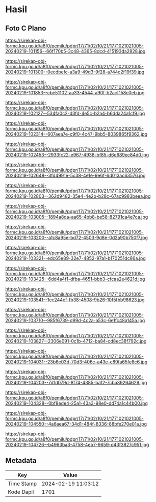 # Hasil

## Foto C Plano

https://sirekap-obj-formc.kpu.go.id/a8f0/pemilu/pdpr/17/71/02/10/21/1771021021005-20240219-101156--66f170b5-3c48-4365-8dcd-415193da2828.jpg

https://sirekap-obj-formc.kpu.go.id/a8f0/pemilu/pdpr/17/71/02/10/21/1771021021005-20240219-101300--0ecdbefc-a3a9-49d3-9f28-a744c2f19f39.jpg

https://sirekap-obj-formc.kpu.go.id/a8f0/pemilu/pdpr/17/71/02/10/21/1771021021005-20240219-101853--cbe51102-aa33-4544-a90f-b2acf158c0eb.jpg

https://sirekap-obj-formc.kpu.go.id/a8f0/pemilu/pdpr/17/71/02/10/21/1771021021005-20240219-102127--534fa0c2-d3fd-4e5c-b2a4-b6dda24a1cf9.jpg

https://sirekap-obj-formc.kpu.go.id/a8f0/pemilu/pdpr/17/71/02/10/21/1771021021005-20240219-102314--607aea7e-c9f0-4c47-9bb5-8039865f9362.jpg

https://sirekap-obj-formc.kpu.go.id/a8f0/pemilu/pdpr/17/71/02/10/21/1771021021005-20240219-102453--2933fc22-e967-4938-bf85-d6e689ec84d0.jpg

https://sirekap-obj-formc.kpu.go.id/a8f0/pemilu/pdpr/17/71/02/10/21/1771021021005-20240219-102648--3fd4991e-5c38-4e1e-9e6f-6d013ac63576.jpg

https://sirekap-obj-formc.kpu.go.id/a8f0/pemilu/pdpr/17/71/02/10/21/1771021021005-20240219-102803--362d9482-35e4-4e2b-b28c-67ac9983beea.jpg

https://sirekap-obj-formc.kpu.go.id/a8f0/pemilu/pdpr/17/71/02/10/21/1771021021005-20240219-103005--1894a8da-aa65-4bb8-be58-82791ca4e7ca.jpg

https://sirekap-obj-formc.kpu.go.id/a8f0/pemilu/pdpr/17/71/02/10/21/1771021021005-20240219-103200--a1c8a95e-bd72-4503-9d8e-0d2a90b750f7.jpg

https://sirekap-obj-formc.kpu.go.id/a8f0/pemilu/pdpr/17/71/02/10/21/1771021021005-20240219-103321--edc65e89-32e7-4852-97a1-b170251dc86a.jpg

https://sirekap-obj-formc.kpu.go.id/a8f0/pemilu/pdpr/17/71/02/10/21/1771021021005-20240219-103425--6dd4a4f1-dfba-4651-bbb3-cfcaa2e4621d.jpg

https://sirekap-obj-formc.kpu.go.id/a8f0/pemilu/pdpr/17/71/02/10/21/1771021021005-20240219-103541--1ec244ef-fb38-4508-9b26-10f5fbb98623.jpg

https://sirekap-obj-formc.kpu.go.id/a8f0/pemilu/pdpr/17/71/02/10/21/1771021021005-20240219-103710--985f6739-d99d-4c2a-a53c-6e1fc48a145a.jpg

https://sirekap-obj-formc.kpu.go.id/a8f0/pemilu/pdpr/17/71/02/10/21/1771021021005-20240219-103827--2306e091-0c1b-4712-ba84-cd8ec38f792c.jpg

https://sirekap-obj-formc.kpu.go.id/a8f0/pemilu/pdpr/17/71/02/10/21/1771021021005-20240219-104031--23b6e03d-70d3-406c-a43e-c89fa65fe8c6.jpg

https://sirekap-obj-formc.kpu.go.id/a8f0/pemilu/pdpr/17/71/02/10/21/1771021021005-20240219-104203--7d1d079d-8f74-4385-ba12-7cba39264629.jpg

https://sirekap-obj-formc.kpu.go.id/a8f0/pemilu/pdpr/17/71/02/10/21/1771021021005-20240219-104328--0bf8ede4-25a1-43a3-98e0-dd74a1c44b00.jpg

https://sirekap-obj-formc.kpu.go.id/a8f0/pemilu/pdpr/17/71/02/10/21/1771021021005-20240219-104550--4a6aea67-34d1-484f-8336-88bfe270e01a.jpg

https://sirekap-obj-formc.kpu.go.id/a8f0/pemilu/pdpr/17/71/02/10/21/1771021021005-20240219-104726--b4963ba3-4758-4eb7-9659-d43f3827c951.jpg


## Metadata

| Key        | Value               |
| ---------- | ------------------- |
| Time Stamp | 2024-02-19 11:03:12 |
| Kode Dapil | 1701                |



